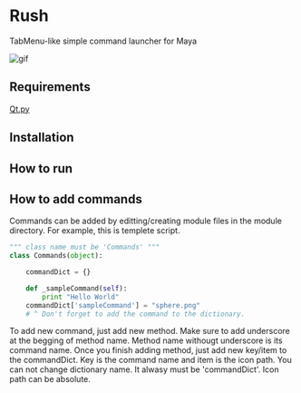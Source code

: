 Rush
========

TabMenu-like simple command launcher for Maya

![gif](https://github.com/minoue/miExecutor/blob/media/images/demo.gif)

## Requirements

[Qt.py](https://github.com/mottosso/Qt.py)

## Installation


## How to run


## How to add commands
Commands can be added by editting/creating module files in the module directory.
For example, this is templete script.


```python
""" class name must be 'Commands' """
class Commands(object):

    commandDict = {}

    def _sampleCommand(self):
        print "Hello World"
    commandDict['sampleCommand'] = "sphere.png"
    # ^ Don't forget to add the command to the dictionary.
```

To add new command, just add new method.
Make sure to add underscore at the begging of method name. Method name withougt underscore is its command name.
Once you finish adding method, just add new key/item to the commandDict. Key is the command name and item is the icon path.
You can not change dictionary name. It alwasy must be 'commandDict'. Icon path can be absolute.
